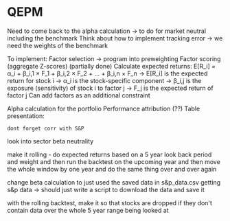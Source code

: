 # QEPM

Need to come back to the alpha calculation -> to do for market neutral including the benchmark
Think about how to implement tracking error -> we need the weights of the benchmark

To implement:
    Factor selection -> program into preweighting
    Factor scoring (aggregate Z-scores) (partially done)
    Calculate expected returns:
        E[R_i] = α_i + β_i,1 × F_1 + β_i,2 × F_2 + ... + β_i,n × F_n
        -> E[R_i] is the expected return for stock i
        -> α_i is the stock-specific component
        -> β_i,j is the exposure (sensitivity) of stock i to factor j
        -> F_j is the expected return of factor j
    Can add factors as an additional constraint


Alpha calculation for the portfolio
Performance attribution (??)
Table presentation:

    dont forget corr with S&P

look into sector beta neutrality

make it rolling - do expected returns based on a 5 year look back period and weight and then run the backtest on the upcoming year and then move the whole window by one year and do the same thing over and over again

change beta calculation to just used the saved data in s&p_data.csv
    getting s&p data -> should just write a script to download the data and save it

with the rolling backtest, make it so that stocks are dropped if they don't contain data over the whole 5 year range being looked at